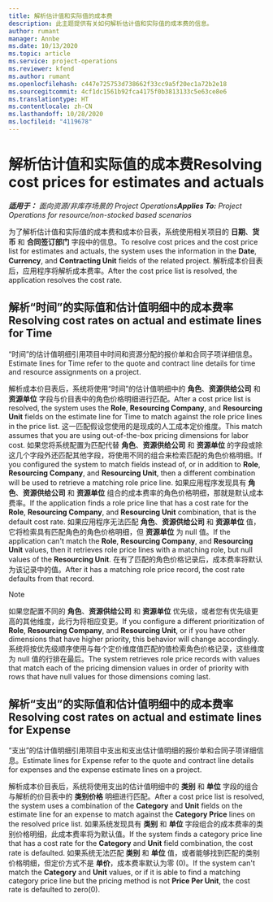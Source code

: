 ```yaml
---
title: 解析估计值和实际值的成本费
description: 此主题提供有关如何解析估计值和实际值的成本费的信息。
author: rumant
manager: Annbe
ms.date: 10/13/2020
ms.topic: article
ms.service: project-operations
ms.reviewer: kfend
ms.author: rumant
ms.openlocfilehash: c447e725753d738662f33cc9a5f20ec1a72b2e18
ms.sourcegitcommit: 4cf1dc1561b92fca4175f0b3813133c5e63ce8e6
ms.translationtype: HT
ms.contentlocale: zh-CN
ms.lasthandoff: 10/28/2020
ms.locfileid: "4119678"
---
```

# <a name="resolving-cost-prices-for-estimates-and-actuals"></a><span data-ttu-id="3a476-103">解析估计值和实际值的成本费</span><span class="sxs-lookup"><span data-stu-id="3a476-103">Resolving cost prices for estimates and actuals</span></span>

<span data-ttu-id="3a476-104">_**适用于：** 面向资源/非库存场景的 Project Operations_</span><span class="sxs-lookup"><span data-stu-id="3a476-104">_**Applies To:** Project Operations for resource/non-stocked based scenarios_</span></span>

<span data-ttu-id="3a476-105">为了解析估计值和实际值的成本费和成本价目表，系统使用相关项目的 **日期**、**货币** 和 **合同签订部门** 字段中的信息。</span><span class="sxs-lookup"><span data-stu-id="3a476-105">To resolve cost prices and the cost price list for estimates and actuals, the system uses the information in the **Date**, **Currency**, and **Contracting Unit** fields of the related project.</span></span> <span data-ttu-id="3a476-106">解析成本价目表后，应用程序将解析成本费率。</span><span class="sxs-lookup"><span data-stu-id="3a476-106">After the cost price list is resolved, the application resolves the cost rate.</span></span>

## <a name="resolving-cost-rates-on-actual-and-estimate-lines-for-time"></a><span data-ttu-id="3a476-107">解析“时间”的实际值和估计值明细中的成本费率</span><span class="sxs-lookup"><span data-stu-id="3a476-107">Resolving cost rates on actual and estimate lines for Time</span></span>

<span data-ttu-id="3a476-108">“时间”的估计值明细引用项目中时间和资源分配的报价单和合同子项详细信息。</span><span class="sxs-lookup"><span data-stu-id="3a476-108">Estimate lines for Time refer to the quote and contract line details for time and resource assignments on a project.</span></span>

<span data-ttu-id="3a476-109">解析成本价目表后，系统将使用“时间”的估计值明细中的 **角色**、**资源供给公司** 和 **资源单位** 字段与价目表中的角色价格明细进行匹配。</span><span class="sxs-lookup"><span data-stu-id="3a476-109">After a cost price list is resolved, the system uses the **Role**, **Resourcing Company**, and **Resourcing Unit** fields on the estimate line for Time to match against the role price lines in the price list.</span></span> <span data-ttu-id="3a476-110">这一匹配假设您使用的是现成的人工成本定价维度。</span><span class="sxs-lookup"><span data-stu-id="3a476-110">This match assumes that you are using out-of-the-box pricing dimensions for labor cost.</span></span> <span data-ttu-id="3a476-111">如果您将系统配置为匹配代替 **角色**、**资源供给公司** 和 **资源单位** 的字段或除这几个字段外还匹配其他字段，将使用不同的组合来检索匹配的角色价格明细。</span><span class="sxs-lookup"><span data-stu-id="3a476-111">If you configured the system to match fields instead of, or in addition to **Role**, **Resourcing Company**, and **Resourcing Unit**, then a different combination will be used to retrieve a matching role price line.</span></span> <span data-ttu-id="3a476-112">如果应用程序发现具有 **角色**、**资源供给公司** 和 **资源单位** 组合的成本费率的角色价格明细，那就是默认成本费率。</span><span class="sxs-lookup"><span data-stu-id="3a476-112">If the application finds a role price line that has a cost rate for the **Role**, **Resourcing Company**, and **Resourcing Unit** combination, that is the default cost rate.</span></span> <span data-ttu-id="3a476-113">如果应用程序无法匹配 **角色**、**资源供给公司** 和 **资源单位** 值，它将检索具有匹配角色的角色价格明细，但 **资源单位** 为 null 值。</span><span class="sxs-lookup"><span data-stu-id="3a476-113">If the application can't match the **Role**, **Resourcing Company**, and **Resourcing Unit** values, then it retrieves role price lines with a matching role, but null values of the **Resourcing Unit**.</span></span> <span data-ttu-id="3a476-114">在有了匹配的角色价格记录后，成本费率将默认为该记录中的值。</span><span class="sxs-lookup"><span data-stu-id="3a476-114">After it has a matching role price record, the cost rate defaults from that record.</span></span> 

> [!NOTE]
> <span data-ttu-id="3a476-115">如果您配置不同的 **角色**、**资源供给公司** 和 **资源单位** 优先级，或者您有优先级更高的其他维度，此行为将相应变更。</span><span class="sxs-lookup"><span data-stu-id="3a476-115">If you configure a different prioritization of **Role**, **Resourcing Company**, and **Resourcing Unit**, or if you have other dimensions that have higher priority, this behavior will change accordingly.</span></span> <span data-ttu-id="3a476-116">系统将按优先级顺序使用与每个定价维度值匹配的值检索角色价格记录，这些维度为 null 值的行排在最后。</span><span class="sxs-lookup"><span data-stu-id="3a476-116">The system retrieves role price records with values that match each of the pricing dimension values in order of priority with rows that have null values for those dimensions coming last.</span></span>

## <a name="resolving-cost-rates-on-actual-and-estimate-lines-for-expense"></a><span data-ttu-id="3a476-117">解析“支出”的实际值和估计值明细中的成本费率</span><span class="sxs-lookup"><span data-stu-id="3a476-117">Resolving cost rates on actual and estimate lines for Expense</span></span>

<span data-ttu-id="3a476-118">“支出”的估计值明细引用项目中支出和支出估计值明细的报价单和合同子项详细信息。</span><span class="sxs-lookup"><span data-stu-id="3a476-118">Estimate lines for Expense refer to the quote and contract line details for expenses and the expense estimate lines on a project.</span></span>

<span data-ttu-id="3a476-119">解析成本价目表后，系统将使用支出的估计值明细中的 **类别** 和 **单位** 字段的组合与解析的价目表中的 **类别价格** 明细进行匹配。</span><span class="sxs-lookup"><span data-stu-id="3a476-119">After a cost price list is resolved, the system uses a combination of the **Category** and **Unit** fields on the estimate line for an expense to match against the **Category Price** lines on the resolved price list.</span></span> <span data-ttu-id="3a476-120">如果系统发现具有 **类别** 和 **单位** 字段组合的成本费率的类别价格明细，此成本费率将为默认值。</span><span class="sxs-lookup"><span data-stu-id="3a476-120">If the system finds a category price line that has a cost rate for the **Category** and **Unit** field combination, the cost rate is defaulted.</span></span> <span data-ttu-id="3a476-121">如果系统无法匹配 **类别** 和 **单位** 值，或者能够找到匹配的类别价格明细，但定价方式不是 **单价**，成本费率默认为零 (0)。</span><span class="sxs-lookup"><span data-stu-id="3a476-121">If the system can't match the **Category** and **Unit** values, or if it is able to find a matching category price line but the pricing method is not **Price Per Unit**, the cost rate is defaulted to zero(0).</span></span>
